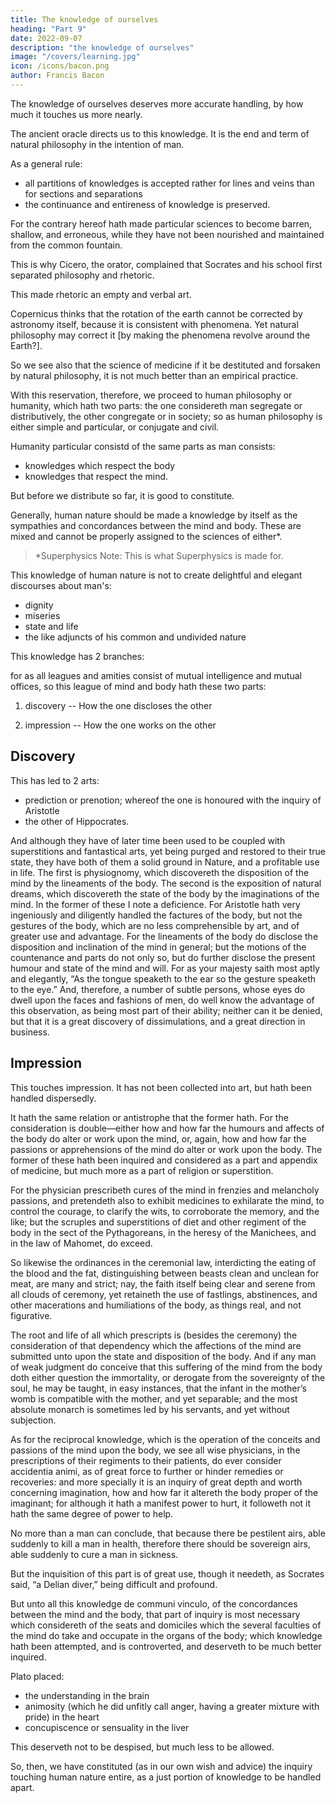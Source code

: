 ```yaml
---
title: The knowledge of ourselves
heading: "Part 9"
date: 2022-09-07
description: "the knowledge of ourselves"
image: "/covers/learning.jpg"
icon: /icons/bacon.png
author: Francis Bacon
---
```



<!-- 1.  -->


<!-- We come therefore now to that knowledge whereunto , which is  -->

The knowledge of ourselves deserves more accurate handling, by how much it touches us more nearly.  

The ancient oracle directs us to this knowledge. It is the end and term of natural philosophy in the intention of man. <!-- , so notwithstanding it is but a portion of natural philosophy in the continent of Nature. -->

As a general rule:
- all partitions of knowledges is accepted rather for lines and veins than for sections and separations
- the continuance and entireness of knowledge is preserved.  

For the contrary hereof hath made particular sciences to become barren, shallow, and erroneous, while they have not been nourished and maintained from the common fountain.

This is why Cicero, the orator, complained that Socrates and his school first separated philosophy and rhetoric. 

This made rhetoric an empty and verbal art.

Copernicus thinks that the rotation of the earth cannot be corrected by astronomy itself, because it is <!-- not repugnant --> consistent with <!--  to any of the --> phenomena. Yet natural philosophy may correct it [by making the phenomena revolve around the Earth?].  

So we see also that the science of medicine if it be destituted and forsaken by natural philosophy, it is not much better than an empirical practice.  

With this reservation, therefore, we proceed to human philosophy or humanity, which hath two parts: the one considereth man segregate or distributively, the other congregate or in society; so as human philosophy is either simple and particular, or conjugate and civil. 

Humanity particular consistd of the same parts as man consists:
- knowledges which respect the body
- knowledges that respect the mind.  

But before we distribute so far, it is good to constitute.  

Generally, human nature should be made a knowledge by itself as the sympathies and concordances between the mind and body. These are mixed and cannot be properly assigned to the sciences of either*.


> *Superphysics Note: This is what Superphysics is made for. 


This knowledge of human nature is not to create delightful and elegant discourses about man's:
- dignity
- miseries
- state and life
- the like adjuncts of his common and undivided nature

<!-- but chiefly in regard of the knowledge concerning  -->

<!-- , which being  -->

<!-- (2)  -->

This knowledge has 2 branches:

 for as all leagues and amities consist of mutual intelligence and mutual offices, so this league of mind and body hath these two parts:

1. discovery -- How the one discloses the other

2. impression -- How the one works on the other


## Discovery 

This has led to 2 arts:

- prediction or prenotion; whereof the one is honoured with the inquiry of Aristotle
- the other of Hippocrates. 

And although they have of later time been used to be coupled with superstitions and fantastical arts, yet being purged and restored to their true state, they have both of them a solid ground in Nature, and a profitable use in life.  The first is physiognomy, which discovereth the disposition of the mind by the lineaments of the body.  The second is the exposition of natural dreams, which discovereth the state of the body by the imaginations of the mind.  In the former of these I note a deficience.  For Aristotle hath very ingeniously and diligently handled the factures of the body, but not the gestures of the body, which are no less comprehensible by art, and of greater use and advantage.  For the lineaments of the body do disclose the disposition and inclination of the mind in general; but the motions of the countenance and parts do not only so, but do further disclose the present humour and state of the mind and will.  For as your majesty saith most aptly and elegantly, “As the tongue speaketh to the ear so the gesture speaketh to the eye.”  And, therefore, a number of subtle persons, whose eyes do dwell upon the faces and fashions of men, do well know the advantage of this observation, as being most part of their ability; neither can it be denied, but that it is a great discovery of dissimulations, and a great direction in business.

## Impression

<!-- (3) -->

This touches impression. It has not been collected into art, but hath been handled dispersedly. 

It hath the same relation or antistrophe that the former hath.  For the consideration is double—either how and how far the humours and affects of the body do alter or work upon the mind, or, again, how and how far the passions or apprehensions of the mind do alter or work upon the body. The former of these hath been inquired and considered as a part and appendix of medicine, but much more as a part of religion or superstition.

For the physician prescribeth cures of the mind in frenzies and melancholy passions, and pretendeth also to exhibit medicines to exhilarate the mind, to control the courage, to clarify the wits, to corroborate the memory, and the like; but the scruples and superstitions of diet and other regiment of the body in the sect of the Pythagoreans, in the heresy of the Manichees, and in the law of Mahomet, do exceed.  

So likewise the ordinances in the ceremonial law, interdicting the eating of the blood and the fat, distinguishing between beasts clean and unclean for meat, are many and strict; nay, the faith itself being clear and serene from all clouds of ceremony, yet retaineth the use of fastlings, abstinences, and other macerations and humiliations of the body, as things real, and not figurative.  

The root and life of all which prescripts is (besides the ceremony) the consideration of that dependency which the affections of the mind are submitted unto upon the state and disposition of the body.  And if any man of weak judgment do conceive that this suffering of the mind from the body doth either question the immortality, or derogate from the sovereignty of the soul, he may be taught, in easy instances, that the infant in the mother’s womb is compatible with the mother, and yet separable; and the most absolute monarch is sometimes led by his servants, and yet without subjection.

As for the reciprocal knowledge, which is the operation of the conceits and passions of the mind upon the body, we see all wise physicians, in the prescriptions of their regiments to their patients, do ever consider accidentia animi, as of great force to further or hinder remedies or recoveries: and more specially it is an inquiry of great depth and worth concerning imagination, how and how far it altereth the body proper of the imaginant; for although it hath a manifest power to hurt, it followeth not it hath the same degree of power to help.

No more than a man can conclude, that because there be pestilent airs, able suddenly to kill a man in health, therefore there should be sovereign airs, able suddenly to cure a man in sickness.

But the inquisition of this part is of great use, though it needeth, as Socrates said, “a Delian diver,” being difficult and profound. 

But unto all this knowledge de communi vinculo, of the concordances between the mind and the body, that part of inquiry is most necessary which considereth of the seats and domiciles which the several faculties of the mind do take and occupate in the organs of the body; which knowledge hath been attempted, and is controverted, and deserveth to be much better inquired.

Plato placed:
- the understanding in the brain
- animosity (which he did unfitly call anger, having a greater mixture with pride) in the heart
- concupiscence or sensuality in the liver

This deserveth not to be despised, but much less to be allowed.

So, then, we have constituted (as in our own wish and advice) the inquiry touching human nature entire, as a just portion of knowledge to be handled apart.
